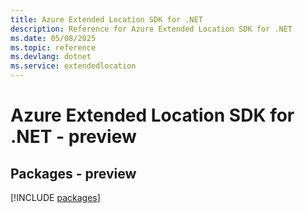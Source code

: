 ```yaml
---
title: Azure Extended Location SDK for .NET
description: Reference for Azure Extended Location SDK for .NET
ms.date: 05/08/2025
ms.topic: reference
ms.devlang: dotnet
ms.service: extendedlocation
---
```

# Azure Extended Location SDK for .NET - preview
## Packages - preview
[!INCLUDE [packages](extended-location-index.md)]